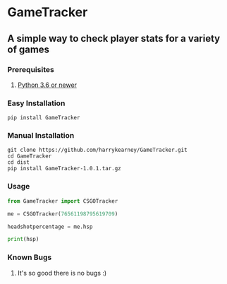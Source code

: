 # GameTracker

## A simple way to check player stats for a variety of games

### Prerequisites

1. [Python 3.6 or newer](https://www.python.org/downloads)

### Easy Installation

    pip install GameTracker

### Manual Installation

    git clone https://github.com/harrykearney/GameTracker.git
    cd GameTracker
    cd dist
    pip install GameTracker-1.0.1.tar.gz

### Usage

```python
from GameTracker import CSGOTracker

me = CSGOTracker(76561198795619709)

headshotpercentage = me.hsp

print(hsp)
```

### Known Bugs

1. It's so good there is no bugs :)
